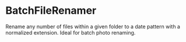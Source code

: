 # BatchFileRenamer
Rename any number of files within a given folder to a date pattern with a normalized extension. Ideal for batch photo renaming. 
